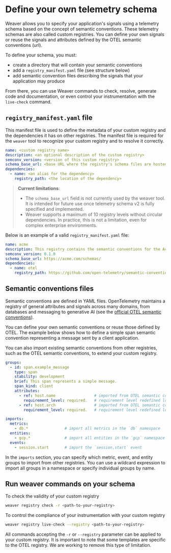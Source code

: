 # Define your own telemetry schema

Weaver allows you to specify your application's signals using a telemetry schema
based on the concept of semantic conventions. These telemetry schemas are also
called custom registries. You can define your own signals or reuse the signals
and attributes defined by the OTEL semantic conventions (url).

To define your schema, you must:

- create a directory that will contain your semantic conventions
- add a `registry_manifest.yaml` file (see structure below)
- add semantic convention files describing the signals that your application may
  produce

From there, you can use Weaver commands to check, resolve, generate code and
documentation, or even control your instrumentation with the `live-check`
command.

## `registry_manifest.yaml` file

This manifest file is used to define the metadata of your custom registry and
the dependencies it has on other registries. The manifest file is required for
the `weaver` tool to recognize your custom registry and to resolve it correctly.

```yaml
name: <custom registry name>
description: <an optional description of the custom registry>
semconv_version: <version of this custom registry>
schema_base_url: <base URL where the registry's schema files are hosted>
dependencies:
  - name: <an alias for the dependency>
    registry_path: <the location of the dependency>
```

> **Current limitations**:
> - The `schema_base_url` field is not currently used by the weaver tool. It is
    intended for future use once telemetry schema v2 is fully specified and
    implemented.
> - Weaver supports a maximum of 10 registry levels without circular
    dependencies. In practice, this is not a limitation, even for complex
    enterprise environments.

Below is an example of a valid `registry_manifest.yaml` file:

```yaml
name: acme
description: This registry contains the semantic conventions for the Acme vendor.
semconv_version: 0.1.0
schema_base_url: https://acme.com/schemas/
dependencies:
  - name: otel
    registry_path: https://github.com/open-telemetry/semantic-conventions/archive/refs/tags/v1.34.0.zip[model]
```

## Semantic conventions files

Semantic conventions are defined in YAML files. OpenTelemetry maintains a
registry of general attributes and signals across many domains, from databases
and messaging to generative AI (see
the [official OTEL semantic conventions](https://opentelemetry.io/docs/specs/semconv/)).

You can define your own semantic conventions or reuse those defined by OTEL. The
example below shows how to define a simple span semantic convention representing
a message sent by a client application.

You can also import existing semantic conventions from other registries, such as
the OTEL semantic conventions, to extend your custom registry.

```yaml
groups:
  - id: span.example_message
    type: span
    stability: development
    brief: This span represents a simple message.
    span_kind: client
    attributes:
      - ref: host.name                 # imported from OTEL semantic conventions
        requirement_level: required.   # requirement level redefined locally
      - ref: host.arch                 # imported from OTEL semantic conventions
        requirement_level: required.   # requirement level redefined locally

imports:
  metrics:
    - db.*                # import all metrics in the `db` namespace
  entities:
    - gcp.*               # import all entities in the `gcp` namespace
  events:
    - session.start       # import the `session.start` event
```

In the `imports` section, you can specify which metric, event, and entity groups
to import from other registries. You can use a wildcard expression to import all
groups in a namespace or specify individual groups by name.

## Run weaver commands on your schema

To check the validity of your custom registry

```bash
weaver registry check -r <path-to-your-registry>
```

To control the compliance of your instrumentation with your custom registry

```bash
weaver registry live-check --registry <path-to-your-registry>
```

All commands accepting the `-r` or `--registry` parameter can be applied to your
custom registry. It is important to note that some templates are specific to the
OTEL registry. We are working to remove this type of limitation.